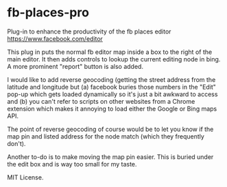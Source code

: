 fb-places-pro
=============

Plug-in to enhance the productivity of the fb places editor https://www.facebook.com/editor

This plug in puts the normal fb editor map inside a box to the right of the main editor.
It then adds controls to lookup the current editing node in bing. A more prominent "report" button is also added.

I would like to add reverse geocoding (getting the street address from the latitude and longitude
but (a) facebook buries those numbers in the "Edit" pop-up which gets loaded dynamically so it's
just a bit awkward to access and (b) you can't refer to scripts on other websites from a Chrome
extension which makes it annoying to load either the Google or Bing maps API.

The point of reverse geocoding of course would be to let you know if the map pin and listed
address for the node match (which they frequently don't).

Another to-do is to make moving the map pin easier. This is buried under the edit box and is
way too small for my taste.

MIT License.
